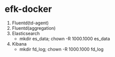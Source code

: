 # efk-docker

1. Fluentd(td-agent)
2. Fluentd(aggregation)
3. Elasticsearch
   - mkdir es_data; chown -R 1000.1000 es_data
4. Kibana
   - mkdir fd_log; chown -R 1000.1000 fd_log
